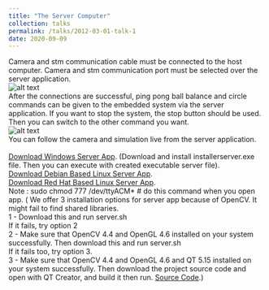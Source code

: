 ```yaml
---
title: "The Server Computer"
collection: talks
permalink: /talks/2012-03-01-talk-1
date: 2020-09-09
---
```


Camera and stm communication cable must be connected to the host computer.
Camera and stm communication port must be selected over the server application.
<br>
![alt text](1.jpg "Title")
<br>
After the connections are successful, ping pong ball balance and circle commands can be
given to the embedded system via the server application. If you want to stop the system,
the stop button should be used. Then you can switch to the other command you want.
<br>
![alt text](2.jpg "Title")
<br>
You can follow the camera and simulation live from the server application.
<br><br>
[Download Windows Server App](https://drive.google.com/file/d/1MOHLHYeqwyu88tilU3LuwtClniOyEfKr/view?usp=sharing). (Download and install installerserver.exe file. Then you can execute with created executable server file).<br>
[Download Debian Based Linux Server App](https://drive.google.com/file/d/1zlhuZJRsyQbLbgAfyA3k_4q8ECMD1tWT/view?usp=sharing).<br>
[Download Red Hat Based Linux Server App](https://drive.google.com/file/d/1-szmUWDnNqYDfc6aIumJfNsbrYPDxxjh/view?usp=sharing).<br>
Note : sudo chmod 777 /dev/ttyACM* # do this command when you open app.
( We offer 3 installation options for server app because of OpenCV. It might fail to find shared libraries.<br>
  1 - Download this and run server.sh<br>
  If it fails, try option 2<br>
  2 - Make sure that OpenCV 4.4 and OpenGL 4.6 installed on your system successfully. Then download this and run server.sh<br>
  If it fails too, try option 3.<br>
  3 - Make sure that OpenCV 4.4 and OpenGL 4.6 and QT 5.15 installed on your system successfully. Then download the project source code and open with QT Creator, and build it then run. [Source Code](https://drive.google.com/file/d/1IzxJE7Hz5Um6u59_gSusWgpBR9nzZjx8/view?usp=sharing).)
